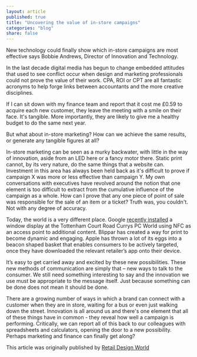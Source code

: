 ```yaml
---
layout: article
published: true
title: "Uncovering the value of in-store campaigns"
categories: "blog"
share: false
---
```


New technology could finally show which in-store campaigns are most effective says Bobbie Andrews, Director of Innovation and Technology.

In the last decade digital media has begun to change embedded attitudes that used to see conflict occur when design and marketing professionals could not prove the value of their work. CPA, ROI or CPT are all fantastic acronyms to help forge links between accountants and the more creative disciplines.

If I can sit down with my finance team and report that it cost me £0.59 to acquire each new customer, they leave the meeting with a smile on their face. It's tangible. More importantly, they are likely to give me a healthy budget to do the same next year.

But what about in-store marketing? How can we achieve the same results, or generate any tangible figures at all?

In-store marketing can be seen as a murky backwater, with little in the way of innovation, aside from an LED here or a fancy motor there. Static print cannot, by its very nature, do the same things that a website can. Investment in this area has always been held back as it's difficult to prove if campaign X was more or less effective than campaign Y. My own conversations with executives have revolved around the notion that one element is too difficult to extract from the cumulative influence of the campaign as a whole. How can I prove that any one piece of point of sale was responsible for the sale of an item or a ticket? Truth was, you couldn't. Not with any degree of accuracy.

Today, the world is a very different place. Google [recently installed](http://www.standard.co.uk/news/techandgadgets/first-ever-google-store-to-open-on-londons-tottenham-court-road-10099688.html) a window display at the Tottenham Court Road Currys PC World using NFC as an access point to additional content. Blippar has created a way for print to become dynamic and engaging. Apple has thrown a lot of its eggs into a beacon shaped basket that enables consumers to be actively targeted, once they have downloaded the relevant retailer’s app onto their device.

It’s easy to get carried away and excited by these new possibilities. These new methods of communication are simply that – new ways to talk to the consumer. We still need something interesting to say and the innovation we use must be appropriate to the message itself. Just because something can be done does not mean it should be done.

There are a growing number of ways in which a brand can connect with a customer when they are in store, waiting for a bus or even just walking down the street. Innovation is all around us and there's one element that all of these things have in common - they reveal how well a campaign is performing. Critically, we can report all of this back to our colleagues with spreadsheets and calculators, opening the door to a new possibility. Perhaps marketing and finance can finally get along?

This article was originally published by [Retail Design World](http://www.retaildesignworld.com/news/article/553f553f587ec-opinion-uncovering-the-value-of-in-store-campaigns)
